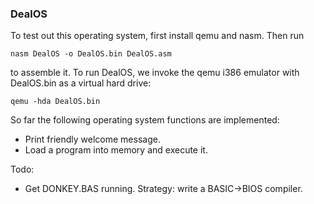 ### DealOS

To test out this operating system, first install qemu and nasm. Then run

`nasm DealOS -o DealOS.bin DealOS.asm`

to assemble it. To run DealOS, we invoke the qemu i386 emulator with DealOS.bin as a virtual hard drive:

`qemu -hda DealOS.bin`

So far the following operating system functions are implemented:
* Print friendly welcome message.
* Load a program into memory and execute it.

Todo:
* Get DONKEY.BAS running. Strategy: write a BASIC->BIOS compiler.
